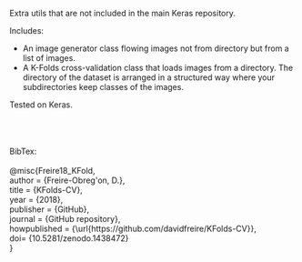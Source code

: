 Extra utils that are not included in the main Keras repository.

Includes:
- An image generator class flowing images not from directory but from a list of images.
- A K-Folds cross-validation class that loads images from a directory. The directory of the dataset is arranged in a structured way where your subdirectories keep classes of the images.

Tested on Keras.


<br /><br /><br />
BibTex:<br /><br />
@misc{Freire18_KFold,<br />
  author = {Freire-Obreg\'on, D.},<br />
  title = {KFolds-CV},<br />
  year = {2018},<br />
  publisher = {GitHub},<br />
  journal = {GitHub repository},<br />
  howpublished = {\url{https://<span></span>github.com/davidfreire/KFolds-CV}},<br />
  doi= {10.5281/zenodo.1438472}<br />
}
